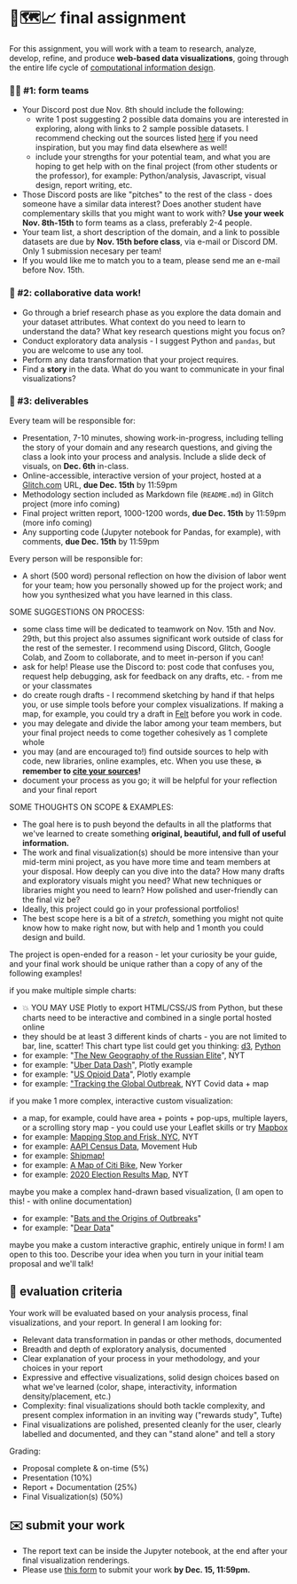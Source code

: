 # 🤖🗺️📈 final assignment

For this assignment, you will work with a team to research, analyze, develop, refine, and produce **web-based data visualizations**, going through the entire life cycle of [computational information design](https://benfry.com/phd/dissertation/5.html).

### 🤸‍♀️ #1: form teams

- Your Discord post due Nov. 8th should include the following:
    - write 1 post suggesting 2 possible data domains you are interested in exploring, along with links to 2 sample possible datasets. I recommend checking out the sources listed [here](https://github.com/mab253/dataviz_fall23/blob/main/sources-list.md) if you need inspiration, but you may find data elsewhere as well!
    - include your strengths for your potential team, and what you are hoping to get help with on the final project (from other students or the professor), for example: Python/analysis, Javascript, visual design, report writing, etc.
- Those Discord posts are like "pitches" to the rest of the class - does someone have a similar data interest? Does another student have complementary skills that you might want to work with? **Use your week Nov. 8th-15th** to form teams as a class, preferably 2-4 people.
- Your team list, a short description of the domain, and a link to possible datasets are due by **Nov. 15th before class**, via e-mail or Discord DM. Only 1 submission necesary per team!
- If you would like me to match you to a team, please send me an e-mail before Nov. 15th.

### 📑 #2: collaborative data work!

- Go through a brief research phase as you explore the data domain and your dataset attributes. What context do you need to learn to understand the data? What key research questions might you focus on?
- Conduct exploratory data analysis - I suggest Python and `pandas`, but you are welcome to use any tool.
- Perform any data transformation that your project requires.
- Find a **story** in the data. What do you want to communicate in your final visualizations?

### 📀 #3: deliverables

Every team will be responsible for:
- Presentation, 7-10 minutes, showing work-in-progress, including telling the story of your domain and any research questions, and giving the class a look into your process and analysis. Include a slide deck of visuals, on **Dec. 6th** in-class.
- Online-accessible, interactive version of your project, hosted at a [Glitch.com](https://glitch.com) URL, **due Dec. 15th** by 11:59pm
- Methodology section included as Markdown file (`README.md`) in Glitch project (more info coming)
- Final project written report, 1000-1200 words, **due Dec. 15th** by 11:59pm (more info coming)
- Any supporting code (Jupyter notebook for Pandas, for example), with comments, **due Dec. 15th** by 11:59pm

Every person will be responsible for:
- A short (500 word) personal reflection on how the division of labor went for your team; how you personally showed up for the project work; and how you synthesized what you have learned in this class.

SOME SUGGESTIONS ON PROCESS:
- some class time will be dedicated to teamwork on Nov. 15th and Nov. 29th, but this project also assumes significant work outside of class for the rest of the semester. I recommend using Discord, Glitch, Google Colab, and Zoom to collaborate, and to meet in-person if you can!
- ask for help! Please use the Discord to: post code that confuses you, request help debugging, ask for feedback on any drafts, etc. - from me or your classmates
- do create rough drafts - I recommend sketching by hand if that helps you, or use simple tools before your complex visualizations. If making a map, for example, you could try a draft in [Felt](https://felt.com/) before you work in code.
- you may delegate and divide the labor among your team members, but your final project needs to come together cohesively as 1 complete whole
- you may (and are encouraged to!) find outside sources to help with code, new libraries, online examples, etc. When you use these, **💥 remember to [cite your sources](https://github.com/mab253/dataviz_fall23/blob/main/citations.md)!**
- document your process as you go; it will be helpful for your reflection and your final report

SOME THOUGHTS ON SCOPE & EXAMPLES:
- The goal here is to push beyond the defaults in all the platforms that we've learned to create something **original, beautiful, and full of useful information.**
- The work and final visualization(s) should be more intensive than your mid-term mini project, as you have more time and team members at your disposal. How deeply can you dive into the data? How many drafts and exploratory visuals might you need? What new techniques or libraries might you need to learn?  How polished and user-friendly can the final viz be?
- Ideally, this project could go in your professional portfolios!
- The best scope here is a bit of a _stretch_, something you might not quite know how to make right now, but with help and 1 month you could design and build.

The project is open-ended for a reason - let your curiosity be your guide, and your final work should be unique rather than a copy of any of the following examples!

if you make multiple simple charts:
- 💥 YOU MAY USE Plotly to export HTML/CSS/JS from Python, but these charts need to be interactive and combined in a single portal hosted online
- they should be at least 3 different kinds of charts - you are not limited to bar, line, scatter! This chart type list could get you thinking: [d3](https://d3-graph-gallery.com/), [Python](https://python-graph-gallery.com/)
- for example: "[The New Geography of the Russian Elite](https://www.nytimes.com/interactive/2022/06/17/world/europe/russia-private-jets.html)", NYT
- for example: "[Uber Data Dash](https://dash.gallery/dash-uber-rides-demo/)", Plotly example
- for example: "[US Opioid Data](https://dash.gallery/dash-opioid-epidemic/)", Plotly example
- for example: ["Tracking the Global Outbreak](https://www.nytimes.com/interactive/2021/world/covid-cases.html), NYT Covid data + map

if you make 1 more complex, interactive custom visualization:
- a map, for example, could have area + points + pop-ups, multiple layers, or a scrolling story map - you could use your Leaflet skills or try [Mapbox](https://docs.mapbox.com/mapbox-gl-js/example/)
- for example: [Mapping Stop and Frisk, NYC](https://docs.mapbox.com/mapbox-gl-js/example/), NYT
- for example: [AAPI Census Data](https://ucla-center-for-neighborhood-knowledge.github.io/hub-census-map/), Movement Hub
- for example: [Shipmap!](https://www.shipmap.org/)
- for example: [A Map of Citi Bike](https://projects.newyorker.com/story/citi-bike.html), New Yorker
- for example: [2020 Election Results Map](https://www.nytimes.com/interactive/2021/upshot/2020-election-map.html), NYT

maybe you make a complex hand-drawn based visualization, (I am open to this! - with online documentation)
- for example: "[Bats and the Origins of Outbreaks](https://www.reuters.com/graphics/HEALTH-CORONAVIRUS/BATS/qzjpqglbxpx/)"
- for example: "[Dear Data](http://www.dear-data.com/theproject)"

maybe you make a custom interactive graphic, entirely unique in form! I am open to this too. Describe your idea when you turn in your initial team proposal and we'll talk!

## 🔎 evaluation criteria

Your work will be evaluated based on your analysis process, final visualizations, and your report. In general I am looking for:
  - Relevant data transformation in pandas or other methods, documented
  - Breadth and depth of exploratory analysis, documented
  - Clear explanation of your process in your methodology, and your choices in your report
  - Expressive and effective visualizations, solid design choices based on what we've learned (color, shape, interactivity, information density/placement, etc.)
  - Complexity: final visualizations should both tackle complexity, and present complex information in an inviting way ("rewards study", Tufte)
  - Final visualizations are polished, presented cleanly for the user, clearly labelled and documented, and they can "stand alone" and tell a story

Grading:
  - Proposal complete & on-time (5%)
  - Presentation (10%)
  - Report + Documentation (25%)
  - Final Visualization(s) (50%)

## ✉️ submit your work
  - The report text can be inside the Jupyter notebook, at the end after your final visualization renderings.
  - Please use [this form](https://airtable.com/appJ1zoJbOnRhJYPQ/shrQLr3zxT02wTSZ2) to submit your work **by Dec. 15, 11:59pm.**

